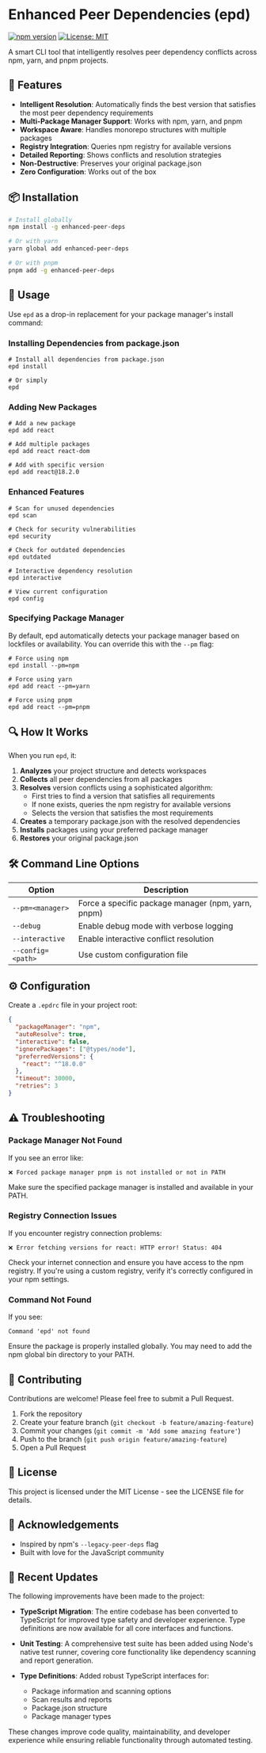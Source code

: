 # Enhanced Peer Dependencies (epd)

[![npm version](https://img.shields.io/npm/v/enhanced-peer-deps.svg)](https://www.npmjs.com/package/enhanced-peer-deps)
[![License: MIT](https://img.shields.io/badge/License-MIT-blue.svg)](https://opensource.org/licenses/MIT)

A smart CLI tool that intelligently resolves peer dependency conflicts across npm, yarn, and pnpm projects.

## 🌟 Features

- **Intelligent Resolution**: Automatically finds the best version that satisfies the most peer dependency requirements
- **Multi-Package Manager Support**: Works with npm, yarn, and pnpm
- **Workspace Aware**: Handles monorepo structures with multiple packages
- **Registry Integration**: Queries npm registry for available versions
- **Detailed Reporting**: Shows conflicts and resolution strategies
- **Non-Destructive**: Preserves your original package.json
- **Zero Configuration**: Works out of the box

## 📦 Installation

```bash
# Install globally
npm install -g enhanced-peer-deps

# Or with yarn
yarn global add enhanced-peer-deps

# Or with pnpm
pnpm add -g enhanced-peer-deps
```

## 🚀 Usage

Use `epd` as a drop-in replacement for your package manager's install command:

### Installing Dependencies from package.json

```shellscript
# Install all dependencies from package.json
epd install

# Or simply
epd
```

### Adding New Packages

```shellscript
# Add a new package
epd add react

# Add multiple packages
epd add react react-dom

# Add with specific version
epd add react@18.2.0
```

### Enhanced Features

```shellscript
# Scan for unused dependencies
epd scan

# Check for security vulnerabilities
epd security

# Check for outdated dependencies
epd outdated

# Interactive dependency resolution
epd interactive

# View current configuration
epd config
```

### Specifying Package Manager

By default, epd automatically detects your package manager based on lockfiles or availability. You can override this with the `--pm` flag:

```shellscript
# Force using npm
epd install --pm=npm

# Force using yarn
epd add react --pm=yarn

# Force using pnpm
epd add react --pm=pnpm
```

## 🔍 How It Works

When you run `epd`, it:

1. **Analyzes** your project structure and detects workspaces
2. **Collects** all peer dependencies from all packages
3. **Resolves** version conflicts using a sophisticated algorithm:
   - First tries to find a version that satisfies all requirements
   - If none exists, queries the npm registry for available versions
   - Selects the version that satisfies the most requirements
4. **Creates** a temporary package.json with the resolved dependencies
5. **Installs** packages using your preferred package manager
6. **Restores** your original package.json


## 🛠️ Command Line Options

| Option | Description |
|--------|-------------|
| `--pm=<manager>` | Force a specific package manager (npm, yarn, pnpm) |
| `--debug` | Enable debug mode with verbose logging |
| `--interactive` | Enable interactive conflict resolution |
| `--config=<path>` | Use custom configuration file |

## ⚙️ Configuration

Create a `.epdrc` file in your project root:

```json
{
  "packageManager": "npm",
  "autoResolve": true,
  "interactive": false,
  "ignorePackages": ["@types/node"],
  "preferredVersions": {
    "react": "^18.0.0"
  },
  "timeout": 30000,
  "retries": 3
}
```


## ⚠️ Troubleshooting

### Package Manager Not Found

If you see an error like:

```plaintext
❌ Forced package manager pnpm is not installed or not in PATH
```

Make sure the specified package manager is installed and available in your PATH.

### Registry Connection Issues

If you encounter registry connection problems:

```plaintext
❌ Error fetching versions for react: HTTP error! Status: 404
```

Check your internet connection and ensure you have access to the npm registry. If you're using a custom registry, verify it's correctly configured in your npm settings.

### Command Not Found

If you see:

```plaintext
Command 'epd' not found
```

Ensure the package is properly installed globally. You may need to add the npm global bin directory to your PATH.

## 🤝 Contributing

Contributions are welcome! Please feel free to submit a Pull Request.

1. Fork the repository
2. Create your feature branch (`git checkout -b feature/amazing-feature`)
3. Commit your changes (`git commit -m 'Add some amazing feature'`)
4. Push to the branch (`git push origin feature/amazing-feature`)
5. Open a Pull Request


## 📄 License

This project is licensed under the MIT License - see the LICENSE file for details.

## 🙏 Acknowledgements

- Inspired by npm's `--legacy-peer-deps` flag
- Built with love for the JavaScript community

## 🔄 Recent Updates

The following improvements have been made to the project:

- **TypeScript Migration**: The entire codebase has been converted to TypeScript for improved type safety and developer experience. Type definitions are now available for all core interfaces and functions.

- **Unit Testing**: A comprehensive test suite has been added using Node's native test runner, covering core functionality like dependency scanning and report generation.

- **Type Definitions**: Added robust TypeScript interfaces for:
  - Package information and scanning options
  - Scan results and reports
  - Package.json structure
  - Package manager types

These changes improve code quality, maintainability, and developer experience while ensuring reliable functionality through automated testing.